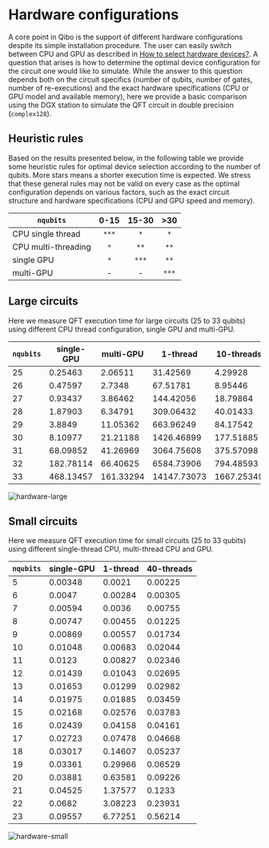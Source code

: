 # Hardware configurations

A core point in Qibo is the support of different hardware configurations
despite its simple installation procedure. The user can easily switch between
CPU and GPU as described in
[How to select hardware devices?](https://qibo.science/qibo/stable/code-examples/advancedexamples.html#how-to-select-hardware-devices).
A question that arises is how to determine the optimal device configuration for
the circuit one would like to simulate.
While the answer to this question depends both on the circuit specifics
(number of qubits, number of gates, number of re-executions) and the
exact hardware specifications (CPU or GPU model and available memory), here
we provide a basic comparison using the DGX station to simulate the QFT circuit
in double precision (`complex128`).


## Heuristic rules

Based on the results presented below, in the following table we provide some
heuristic rules for optimal device selection according to the number of qubits.
More stars means a shorter execution time is expected.
We stress that these general rules may not be valid on every case as the optimal
configuration depends on various factors, such as the exact circuit structure
and hardware specifications (CPU and GPU speed and memory).

`nqubits` | 0-15 | 15-30 | >30
-- | :--: | :--: | :--:
CPU single thread | `***` | `*` | `*`
CPU multi-threading | `*` | `**` | `**`
single GPU | `*` | `***` | `**`
multi-GPU | - | - | `***`


## Large circuits

Here we measure QFT execution time for large circuits (25 to 33 qubits) using
different CPU thread configuration, single GPU and multi-GPU.

`nqubits` | single-GPU | multi-GPU | 1-thread | 10-threads | 20-threads | 40-threads
-- | -- | -- | -- | -- | -- | --
25 | 0.25463 | 2.06511 | 31.42569 | 4.29928 | 2.83574 | 2.68645
26 | 0.47597 | 2.7348 | 67.51781 | 8.95446 | 5.86079 | 5.60514
27 | 0.93437 | 3.86462 | 144.42056 | 18.79864 | 12.2377 | 11.78381
28 | 1.87903 | 6.34791 | 309.06432 | 40.01433 | 25.70007 | 24.84334
29 | 3.8849 | 11.05362 | 663.96249 | 84.17542 | 53.86609 | 52.47754
30 | 8.10977 | 21.21188 | 1426.46899 | 177.51885 | 113.43018 | 110.6095
31 | 68.09852 | 41.26969 | 3064.75608 | 375.57098 | 238.23101 | 232.35723
32 | 182.78114 | 66.40625 | 6584.73906 | 794.48593 | 501.6703 | 488.00321
33 | 468.13457 | 161.33294 | 14147.73073 | 1667.25349 | 1046.75898 | 1021.06619

![hardware-large](../images/qibo_configurations.png)


## Small circuits

Here we measure QFT execution time for small circuits (25 to 33 qubits) using
different single-thread CPU, multi-thread CPU and GPU.

`nqubits` | single-GPU | 1-thread | 40-threads
-- | -- | -- | --
5 | 0.00348 | 0.0021 | 0.00225
6 | 0.0047 | 0.00284 | 0.00305
7 | 0.00594 | 0.0036 | 0.00755
8 | 0.00747 | 0.00455 | 0.01225
9 | 0.00869 | 0.00557 | 0.01734
10 | 0.01048 | 0.00683 | 0.02044
11 | 0.0123 | 0.00827 | 0.02346
12 | 0.01439 | 0.01043 | 0.02695
13 | 0.01653 | 0.01299 | 0.02982
14 | 0.01975 | 0.01885 | 0.03459
15 | 0.02168 | 0.02576 | 0.03783
16 | 0.02439 | 0.04158 | 0.04161
17 | 0.02723 | 0.07478 | 0.04668
18 | 0.03017 | 0.14607 | 0.05237
19 | 0.03361 | 0.29966 | 0.06529
20 | 0.03881 | 0.63581 | 0.09226
21 | 0.04525 | 1.37577 | 0.1233
22 | 0.0682 | 3.08223 | 0.23931
23 | 0.09557 | 6.77251 | 0.56214

![hardware-small](../images/qibo_configurations_small.png)
